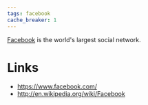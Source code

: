 ```yaml
---
tags: facebook
cache_breaker: 1
---
```


[Facebook](/wiki/Facebook) is the world's largest social network.

# Links

-   <https://www.facebook.com/>
-   <http://en.wikipedia.org/wiki/Facebook>

